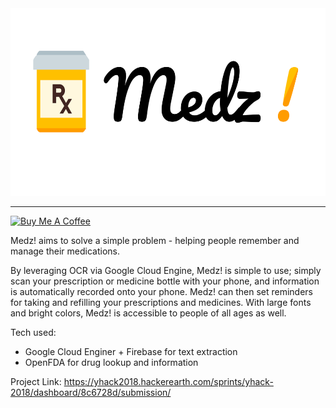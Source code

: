 <div align="center">
  <img height="300px" src="header.png"><br />
</div>


----------------------------------------------------------------

<a href="https://www.buymeacoffee.com/SYwZPjK4F" target="_blank"><img src="https://www.buymeacoffee.com/assets/img/custom_images/black_img.png" alt="Buy Me A Coffee" style="height: auto !important;width: auto !important;" ></a>

Medz! aims to solve a simple problem - helping people remember and manage their medications.

By leveraging OCR via Google Cloud Engine, Medz! is simple to use; simply scan your prescription or medicine bottle with your phone, and information is automatically recorded onto your phone. Medz! can then set reminders for taking and refilling your prescriptions and medicines. With large fonts and bright colors, Medz! is accessible to people of all ages as well.

Tech used:
- Google Cloud Enginer + Firebase for text extraction
- OpenFDA for drug lookup and information

Project Link: https://yhack2018.hackerearth.com/sprints/yhack-2018/dashboard/8c6728d/submission/
